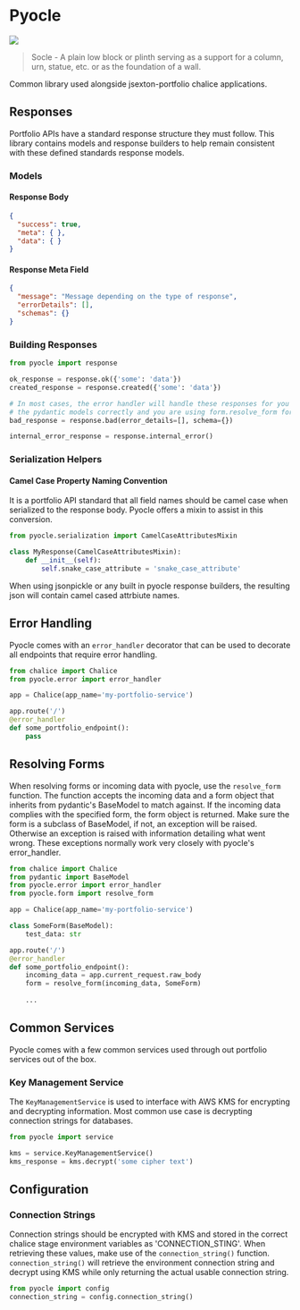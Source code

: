 # Pyocle
![](https://github.com/jsexton-portfolio/pyocle/workflows/build/badge.svg)

> Socle - A plain low block or plinth serving as a support for a column, urn, statue, etc. or as the foundation of a wall.

Common library used alongside jsexton-portfolio chalice applications.

## Responses

Portfolio APIs have a standard response structure they must follow. This library contains models and response builders
to help remain consistent with these defined standards response models.

### Models
#### Response Body
```json
{
  "success": true,
  "meta": { },
  "data": { }
}
```
#### Response Meta Field
```json
{
  "message": "Message depending on the type of response",
  "errorDetails": [],
  "schemas": {}
}
```

### Building Responses
```python
from pyocle import response

ok_response = response.ok({'some': 'data'})
created_response = response.created({'some': 'data'})

# In most cases, the error handler will handle these responses for you if you defined
# the pydantic models correctly and you are using form.resolve_form for all incoming data.
bad_response = response.bad(error_details=[], schema={})

internal_error_response = response.internal_error()
```

### Serialization Helpers
#### Camel Case Property Naming Convention
It is a portfolio API standard that all field names should be camel case when serialized to the response body. Pyocle
offers a mixin to assist in this conversion.
```python
from pyocle.serialization import CamelCaseAttributesMixin

class MyResponse(CamelCaseAttributesMixin):
    def __init__(self):
        self.snake_case_attribute = 'snake_case_attribute'
```
When using jsonpickle or any built in pyocle response builders, the resulting json will contain camel cased attrbiute names.

## Error Handling
Pyocle comes with an `error_handler` decorator that can be used to decorate all endpoints that require 
error handling.

```python
from chalice import Chalice
from pyocle.error import error_handler

app = Chalice(app_name='my-portfolio-service')

app.route('/')
@error_handler
def some_portfolio_endpoint():
    pass
```

## Resolving Forms
When resolving forms or incoming data with pyocle, use the `resolve_form` function. The function accepts the incoming
data and a form object that inherits from pydantic's BaseModel to match against. 
If the incoming data complies with the specified form, the form object is returned. Make sure the form is a subclass of BaseModel,
if not, an exception will be raised.
Otherwise an exception is raised with information detailing what went wrong. These exceptions normally work
very closely with pyocle's error_handler.

```python
from chalice import Chalice
from pydantic import BaseModel
from pyocle.error import error_handler
from pyocle.form import resolve_form

app = Chalice(app_name='my-portfolio-service')

class SomeForm(BaseModel):
    test_data: str

app.route('/')
@error_handler
def some_portfolio_endpoint():
    incoming_data = app.current_request.raw_body
    form = resolve_form(incoming_data, SomeForm)
    
    ...
```

## Common Services
Pyocle comes with a few common services used through out portfolio services out of the box.

### Key Management Service
The `KeyManagementService` is used to interface with AWS KMS for encrypting and decrypting information. Most common
use case is decrypting connection strings for databases.
```python
from pyocle import service

kms = service.KeyManagementService()
kms_response = kms.decrypt('some cipher text')
```

## Configuration
### Connection Strings
Connection strings should be encrypted with KMS and stored in the correct chalice stage environment variables as 'CONNECTION_STING'.
When retrieving these values, make use of the `connection_string()` function. `connection_string()` will retrieve the environment
connection string and decrypt using KMS while only returning the actual usable connection string.
```python
from pyocle import config
connection_string = config.connection_string()
```


